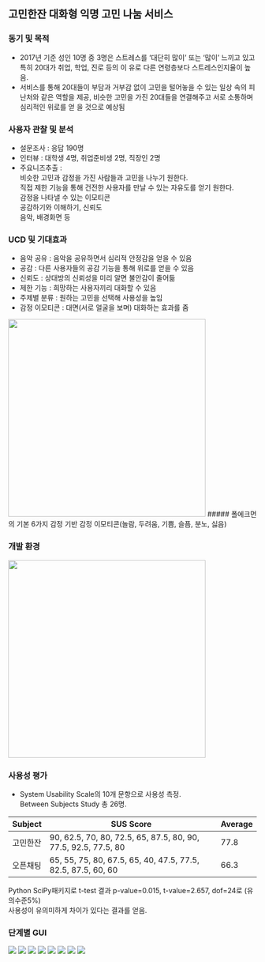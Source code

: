 ## 고민한잔   대화형 익명 고민 나눔 서비스

### 동기 및 목적
- 2017년 기준 성인 10명 중 3명은 스트레스를 ‘대단히 많이’
또는 ‘많이’ 느끼고 있고 특히 20대가 취업, 학업, 진로 등의 이
유로 다른 연령층보다 스트레스인지율이 높음.
- 서비스를 통해 20대들이 부담과 거부감 없이 고민을 털어놓을
수 있는 일상 속의 피난처와 같은 역할을 제공, 비슷한 고민을
가진 20대들을 연결해주고 서로 소통하며 심리적인 위로를 얻
을 것으로 예상됨

### 사용자 관찰 및 분석
- 설문조사 : 응답 190명
- 인터뷰 : 대학생 4명, 취업준비생 2명, 직장인 2명
- 주요니즈추출 :   
비슷한 고민과 감정을 가진 사람들과 고민을 나누기 원한다.    
직접 제한 기능을 통해 건전한 사용자를 만날 수 있는 자유도를 얻기 원한다.   
감정을 나타낼 수 있는 이모티콘   
공감하기와 이해하기, 신뢰도   
음악, 배경화면 등   

### UCD 및 기대효과
- 음악 공유 : 음악을 공유하면서 심리적 안정감을 얻을 수 있음
- 공감 : 다른 사용자들의 공감 기능을 통해 위로를 얻을 수 있음
- 신뢰도 : 상대방의 신뢰성을 미리 알면 불안감이 줄어듦
- 제한 기능 : 희망하는 사용자끼리 대화할 수 있음
- 주제별 분류 : 원하는 고민을 선택해 사용성을 높임
- 감정 이모티콘 : 대면(서로 얼굴을 보며) 대화하는 효과를 줌

<img src = "https://user-images.githubusercontent.com/48430005/105446745-1a4d2a00-5cb6-11eb-891e-33301e848302.jpg" width="400px">   
##### 폴에크먼의 기본 6가지 감정 기반 감정 이모티콘(놀람, 두려움, 기쁨, 슬픔, 분노, 싫음)

### 개발 환경
<img src = "https://user-images.githubusercontent.com/48430005/105446695-fe498880-5cb5-11eb-8ceb-685304ee6664.jpg" width="400px">

### 사용성 평가
- System Usability Scale의 10개 문항으로 사용성 측정.   
Between Subjects Study 총 26명.    

Subject | SUS Score | Average
-------|------------|--------
고민한잔 | 90, 62.5, 70, 80, 72.5, 65, 87.5, 80, 90, 77.5, 92.5, 77.5, 80 | 77.8
오픈채팅 | 65, 55, 75, 80, 67.5, 65, 40, 47.5, 77.5, 82.5, 87.5, 60, 60 | 66.3
   
Python SciPy패키지로 t-test 결과 p-value=0.015, t-value=2.657, dof=24로 (유의수준5%)    
사용성이 유의미하게 차이가 있다는 결과를 얻음.

### 단계별 GUI

<img src = "https://user-images.githubusercontent.com/48430005/105448916-98133480-5cba-11eb-9880-a37f20fb95df.png" >
<img src = "https://user-images.githubusercontent.com/48430005/105448917-98abcb00-5cba-11eb-8acf-43e152dc9e11.png" >
<img src = "https://user-images.githubusercontent.com/48430005/105448919-99446180-5cba-11eb-8ca9-97a117ac1945.png" >
<img src = "https://user-images.githubusercontent.com/48430005/105448921-99446180-5cba-11eb-92ff-a2d3e4aea7fe.png" >
<img src = "https://user-images.githubusercontent.com/48430005/105448922-99dcf800-5cba-11eb-9975-a10d1f120f33.png" >
<img src = "https://user-images.githubusercontent.com/48430005/105448924-9a758e80-5cba-11eb-91ab-851b9190cc23.png" >
<img src = "https://user-images.githubusercontent.com/48430005/105448926-9b0e2500-5cba-11eb-92aa-9925b96d3718.png" >
<img src = "https://user-images.githubusercontent.com/48430005/105448912-96e20780-5cba-11eb-8de1-019dd505d880.png" >

